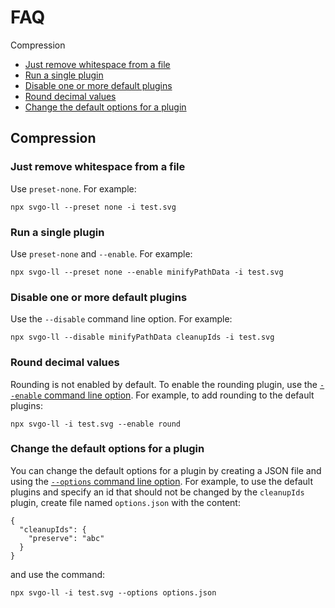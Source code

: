 # FAQ

Compression

- [Just remove whitespace from a file](#comp-ws)
- [Run a single plugin](#comp-1plugin)
- [Disable one or more default plugins](#comp-disable)
- [Round decimal values](#comp-round)
- [Change the default options for a plugin](#comp-defaults)

## Compression

<a id="comp-ws"></a>

### Just remove whitespace from a file

Use `preset-none`. For example:

```
npx svgo-ll --preset none -i test.svg
```

<a id="comp-1plugin"></a>

### Run a single plugin

Use `preset-none` and `--enable`. For example:

```
npx svgo-ll --preset none --enable minifyPathData -i test.svg
```

<a id="comp-disable"></a>

### Disable one or more default plugins

Use the `--disable` command line option. For example:

```
npx svgo-ll --disable minifyPathData cleanupIds -i test.svg
```

<a id="comp-round"></a>

### Round decimal values

Rounding is not enabled by default. To enable the rounding plugin, use the [`--enable` command line option](./command-line-options.md#enable). For example, to add rounding to the default plugins:

```
npx svgo-ll -i test.svg --enable round
```

<a id="comp-defaults"></a>

### Change the default options for a plugin

You can change the default options for a plugin by creating a JSON file and using the [`--options` command line option](./command-line-options.md#options). For example, to use the default plugins and specify an id that should not be changed by the `cleanupIds` plugin, create file named `options.json` with the content:

```
{
  "cleanupIds": {
    "preserve": "abc"
  }
}
```

and use the command:

```
npx svgo-ll -i test.svg --options options.json
```

